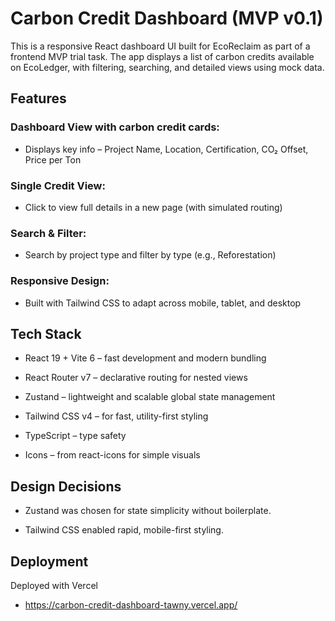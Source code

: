 # Carbon Credit Dashboard (MVP v0.1)
This is a responsive React dashboard UI built for EcoReclaim as part of a frontend MVP trial task. The app displays a list of carbon credits available on EcoLedger, with filtering, searching, and detailed views using mock data.

## Features
### Dashboard View with carbon credit cards:

- Displays key info – Project Name, Location, Certification, CO₂ Offset, Price per Ton

### Single Credit View:
- Click to view full details in a new page (with simulated routing)

### Search & Filter:
- Search by project type and filter by type (e.g., Reforestation)

### Responsive Design:
- Built with Tailwind CSS to adapt across mobile, tablet, and desktop


## Tech Stack
- React 19 + Vite 6 – fast development and modern bundling

- React Router v7 – declarative routing for nested views

- Zustand – lightweight and scalable global state management

- Tailwind CSS v4 – for fast, utility-first styling

- TypeScript – type safety

- Icons – from react-icons for simple visuals


## Design Decisions
- Zustand was chosen for state simplicity without boilerplate.

- Tailwind CSS enabled rapid, mobile-first styling.


## Deployment
Deployed with Vercel
 - https://carbon-credit-dashboard-tawny.vercel.app/